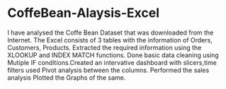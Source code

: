 # CoffeBean-Alaysis-Excel
I have analysed the Coffe Bean Dataset that was downloaded from the Internet. The Excel consists of 3 tables with the information of Orders, Customers, Products. Extracted the required information using the XLOOKUP and INDEX MATCH functions. Done basic data cleaning using Mutiple IF conditions.Created an intervative dashboard with slicers,time filters used Pivot analysis between the columns. Performed the sales analysis Plotted the Graphs of the same.

